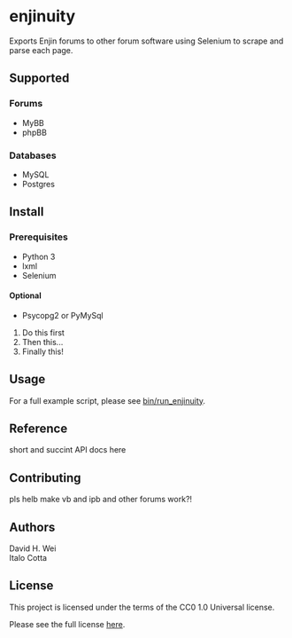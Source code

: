 # enjinuity
Exports Enjin forums to other forum software using Selenium to scrape and parse
each page.

## Supported

### Forums
* MyBB
* phpBB

### Databases
* MySQL
* Postgres

## Install

### Prerequisites
* Python 3
* lxml
* Selenium

#### Optional
* Psycopg2 or PyMySql

1. Do this first
2. Then this...
3. Finally this!

## Usage
For a full example script, please see [bin/run_enjinuity](bin/run_enjinuity).

## Reference
short and succint API docs here

## Contributing
pls helb make vb and ipb and other forums work?!

## Authors
David H. Wei  
Italo Cotta

## License
This project is licensed under the terms of the CC0 1.0 Universal license.

Please see the full license [here](LICENSE).
